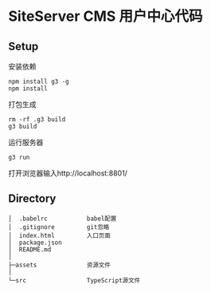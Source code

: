 # SiteServer CMS 用户中心代码

## Setup
安装依赖
```
npm install g3 -g
npm install
```
打包生成
```
rm -rf .g3 build
g3 build
```
运行服务器
```
g3 run
```
打开浏览器输入http://localhost:8801/

## Directory

```
│  .babelrc           babel配置
│  .gitignore         git忽略
│  index.html         入口页面
│  package.json
│  README.md
│
├─assets              资源文件
│
└─src                 TypeScript源文件
```